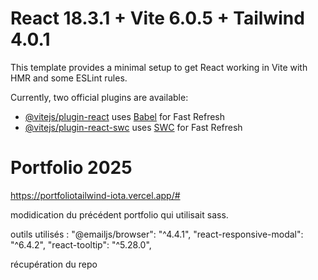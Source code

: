# React 18.3.1 + Vite 6.0.5 + Tailwind 4.0.1

This template provides a minimal setup to get React working in Vite with HMR and some ESLint rules.

Currently, two official plugins are available:

- [@vitejs/plugin-react](https://github.com/vitejs/vite-plugin-react/blob/main/packages/plugin-react/README.md) uses [Babel](https://babeljs.io/) for Fast Refresh
- [@vitejs/plugin-react-swc](https://github.com/vitejs/vite-plugin-react-swc) uses [SWC](https://swc.rs/) for Fast Refresh

# Portfolio 2025

https://portfoliotailwind-iota.vercel.app/#

modidication du précédent portfolio qui utilisait sass.

  outils utilisés :
    "@emailjs/browser": "^4.4.1",
    "react-responsive-modal": "^6.4.2",
    "react-tooltip": "^5.28.0",


récupération du repo
